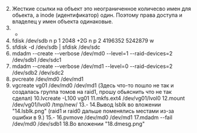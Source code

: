 2. Жесткие ссылки на объект это неограниченное количесво имен для обьекта, а inode (идентификатор) один. Поэтому права доступа и владелец у имен объекта одинаковые.
3. -
4. fdisk /dev/sdb
   n
   p
   1
   2048
   +2G
   n
   p
   2
   4196352
   5242879
   w
5. sfdisk -d /dev/sdb | sfdisk /dev/sdc
6. mdadm --create --verbose /dev/md0 --level=1 --raid-devices=2 /dev/sdb1 /dev/sdc1
7. mdadm --create --verbose /dev/md1 --level=0 --raid-devices=2 /dev/sdb2 /dev/sdc2
8. pvcreate /dev/md0 /dev/md1
9. vgcreate vg01 /dev/md0 /dev/md1 (Здесь что-то пошло не так и создалась группа томов на raid1, прошу обьяснить что не так сделал)
10.lvcreate -L100 vg01
11.mkfs.ext4 /dev/vg01/lvol0
12.mount /dev/vg01/lvol0 /tmp/new/
13.-
14.Вывод lsblk во вложении "14.lsblk.png" (raid1 и raid0 дальше поменялись местами из-за ошибки в 9.)
15.-
16.pvmove /dev/md0 /dev/md1
17.mdadm --fail /dev/md0 /dev/sdb1
18.Во вложении "18.dmesg.png"